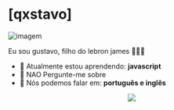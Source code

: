# [qxstavo]


![imagem](https://encrypted-tbn0.gstatic.com/images?q=tbn:ANd9GcTJCSgdwKFwzJbKfAwpsjgiv31UlHNvcSsAzw&s)

Eu sou gustavo, filho do lebron james 👨🏻‍💻 

- 🚀 Atualmente estou aprendendo: <strong>javascript</strong> 
- 💬 NAO Pergunte-me sobre
- 📣 Nós podemos falar em: <strong>português e inglês</strong>

<div align="center">

  <a href="#" alt="Gmail">
    <img src="https://img.shields.io/badge/-Gmail-FF0000?style=flat-square&labelColor=FF0000&logo=gmail&logoColor=white&link=gustavovanderley2008@gmail.com"/></a>

</div>
